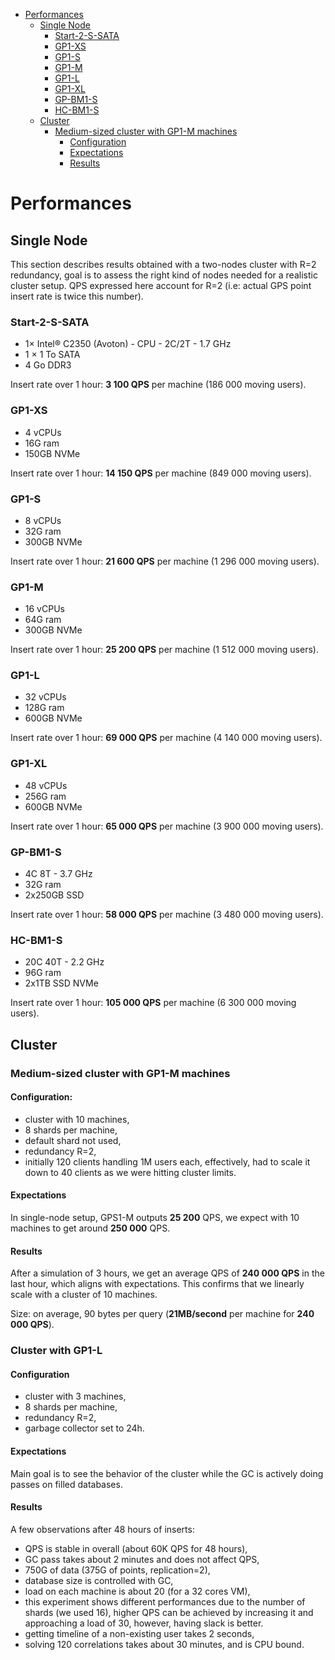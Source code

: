 - [Performances](#performances)
  * [Single Node](#single-node)
    + [Start-2-S-SATA](#start-2-s-sata)
    + [GP1-XS](#gp1-xs)
    + [GP1-S](#gp1-s)
    + [GP1-M](#gp1-m)
    + [GP1-L](#gp1-l)
    + [GP1-XL](#gp1-xl)
    + [GP-BM1-S](#gp-bm1-s)
    + [HC-BM1-S](#hc-bm1-s)
  * [Cluster](#cluster)
    + [Medium-sized cluster with GP1-M machines](#medium-sized-cluster-with-gp1-m-machines)
      - [Configuration](#configuration)
      - [Expectations](#expectations)
      - [Results](#results)

# Performances

## Single Node

This section describes results obtained with a two-nodes cluster with
R=2 redundancy, goal is to assess the right kind of nodes needed for a
realistic cluster setup. QPS expressed here account for R=2 (i.e:
actual GPS point insert rate is twice this number).

### Start-2-S-SATA

- 1× Intel® C2350 (Avoton) - CPU - 2C/2T - 1.7 GHz
- 1 × 1 To SATA
- 4 Go DDR3

Insert rate over 1 hour: **3 100 QPS** per machine (186 000 moving users).

### GP1-XS

- 4 vCPUs
- 16G ram
- 150GB NVMe

Insert rate over 1 hour: **14 150 QPS** per machine (849 000 moving users).

### GP1-S

- 8 vCPUs
- 32G ram
- 300GB NVMe

Insert rate over 1 hour: **21 600 QPS** per machine (1 296 000 moving users).

### GP1-M

- 16 vCPUs
- 64G ram
- 300GB NVMe

Insert rate over 1 hour: **25 200 QPS** per machine (1 512 000 moving users).

### GP1-L

- 32 vCPUs
- 128G ram
- 600GB NVMe

Insert rate over 1 hour: **69 000 QPS** per machine (4 140 000 moving users).

### GP1-XL

- 48 vCPUs
- 256G ram
- 600GB NVMe

Insert rate over 1 hour: **65 000 QPS** per machine (3 900 000 moving users).

### GP-BM1-S

- 4C 8T - 3.7 GHz
- 32G ram
- 2x250GB SSD

Insert rate over 1 hour: **58 000 QPS** per machine (3 480 000 moving users).

### HC-BM1-S

- 20C 40T - 2.2 GHz
- 96G ram
- 2x1TB SSD NVMe

Insert rate over 1 hour: **105 000 QPS** per machine (6 300 000 moving users).

## Cluster

### Medium-sized cluster with GP1-M machines

#### Configuration:

- cluster with 10 machines,
- 8 shards per machine,
- default shard not used,
- redundancy R=2,
- initially 120 clients handling 1M users each, effectively, had to scale it down to 40 clients as we were hitting cluster limits.

#### Expectations

In single-node setup, GPS1-M outputs **25 200** QPS, we expect
with 10 machines to get around **250 000** QPS.

#### Results

After a simulation of 3 hours, we get an average QPS of **240 000
QPS** in the last hour, which aligns with expectations. This confirms
that we linearly scale with a cluster of 10 machines.

Size: on average, 90 bytes per query (**21MB/second** per machine for **240 000 QPS**).

### Cluster with GP1-L

#### Configuration

- cluster with 3 machines,
- 8 shards per machine,
- redundancy R=2,
- garbage collector set to 24h.

#### Expectations

Main goal is to see the behavior of the cluster while the GC is
actively doing passes on filled databases.


#### Results

A few observations after 48
hours of inserts:

- QPS is stable in overall (about 60K QPS for 48 hours),
- GC pass takes about 2 minutes and does not affect QPS,
- 750G of data (375G of points, replication=2),
- database size is controlled with GC,
- load on each machine is about 20 (for a 32 cores VM),
- this experiment shows different performances due to the number of
  shards (we used 16), higher QPS can be achieved by increasing it and
  approaching a load of 30, however, having slack is better.
- getting timeline of a non-existing user takes 2 seconds,
- solving 120 correlations takes about 30 minutes, and is CPU bound.
